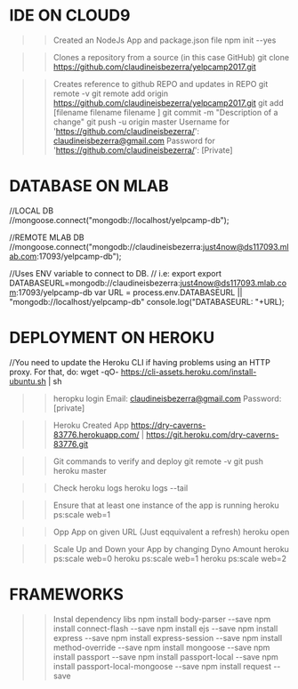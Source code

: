 IDE ON CLOUD9
================
>>Created an NodeJs App and package.json file
npm init --yes

>> Clones a repository from a source (in this case GitHub)
git clone https://github.com/claudineisbezerra/yelpcamp2017.git

>> Creates reference to github REPO and updates in REPO
git remote -v
git remote add origin https://github.com/claudineisbezerra/yelpcamp2017.git
git add [filename filename filename ]
git commit -m "Description of a change"
git push -u origin master
    Username for 'https://github.com/claudineisbezerra/': claudineisbezerra@gmail.com
    Password for 'https://github.com/claudineisbezerra/': [Private]
    

DATABASE ON MLAB
================
//LOCAL DB    
//mongoose.connect("mongodb://localhost/yelpcamp-db");

//REMOTE MLAB DB   
//mongoose.connect("mongodb://claudineisbezerra:just4now@ds117093.mlab.com:17093/yelpcamp-db");

//Uses ENV variable to connect to DB.
// i.e: export export DATABASEURL=mongodb://claudineisbezerra:just4now@ds117093.mlab.com:17093/yelpcamp-db
var URL = process.env.DATABASEURL || "mongodb://localhost/yelpcamp-db"
console.log("DATABASEURL: "+URL);

DEPLOYMENT ON HEROKU
====================
//You need to update the Heroku CLI if having problems using an HTTP proxy. For that, do:
wget -qO- https://cli-assets.heroku.com/install-ubuntu.sh | sh

>>heropku login
Email: claudineisbezerra@gmail.com
Password: [private]

>>Heroku Created App
https://dry-caverns-83776.herokuapp.com/ | https://git.heroku.com/dry-caverns-83776.git

>> Git commands to verify and deploy
git remote -v
git push heroku master

>> Check heroku logs
heroku logs --tail

>>Ensure that at least one instance of the app is running
heroku ps:scale web=1

>> Opp App on given URL (Just eqquivalent a refresh)
heroku open

>>Scale Up and Down your App by changing Dyno Amount
heroku ps:scale web=0
heroku ps:scale web=1
heroku ps:scale web=2


FRAMEWORKS
===========
>>Instal dependency libs
npm install body-parser --save
npm install connect-flash --save
npm install ejs --save
npm install express --save
npm install express-session --save
npm install method-override --save
npm install mongoose --save
npm install passport --save
npm install passport-local --save 
npm install passport-local-mongoose --save
npm install request --save
